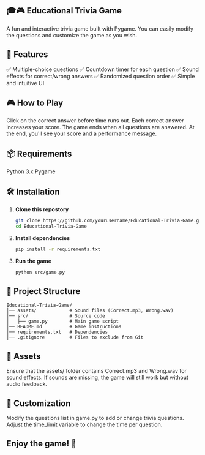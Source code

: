 ## 🎓🎮 Educational Trivia Game
A fun and interactive trivia game built with Pygame. You can easily modify the questions and customize the game as you wish.

## 🚀 Features
✅ Multiple-choice questions
✅ Countdown timer for each question
✅ Sound effects for correct/wrong answers
✅ Randomized question order
✅ Simple and intuitive UI

## 🎮 How to Play
Click on the correct answer before time runs out.
Each correct answer increases your score.
The game ends when all questions are answered.
At the end, you'll see your score and a performance message.

## 📦 Requirements
Python 3.x
Pygame

## 🛠️ Installation
1. **Clone this repostory**
    ```bash
    git clone https://github.com/yourusername/Educational-Trivia-Game.git
    cd Educational-Trivia-Game
2. **Install dependencies**
    ```bash
   pip install -r requirements.txt
3. **Run the game**
    ```bash
   python src/game.py

## 📁 Project Structure
    Educational-Trivia-Game/
    │── assets/            # Sound files (Correct.mp3, Wrong.wav)
    │── src/               # Source code
    │   ├── game.py        # Main game script
    │── README.md          # Game instructions
    │── requirements.txt   # Dependencies
    │── .gitignore         # Files to exclude from Git

## 🎵 Assets
Ensure that the assets/ folder contains Correct.mp3 and Wrong.wav for sound effects.
If sounds are missing, the game will still work but without audio feedback.

## 🔧 Customization
Modify the questions list in game.py to add or change trivia questions.
Adjust the time_limit variable to change the time per question.

## Enjoy the game! 🎉
